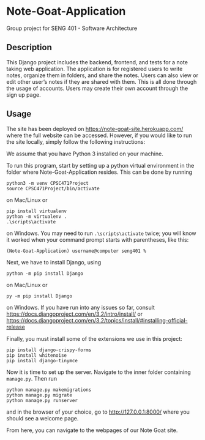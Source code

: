 # Note-Goat-Application
Group project for SENG 401 - Software Architecture

## Description

This Django project includes the backend, frontend, and tests 
for a note taking web application. The application is for 
registered users to write notes, organize them in folders, and 
share the notes. Users can also view or edit other user’s notes 
if they are shared with them. This is all done through the usage 
of accounts. Users may create their own account through the sign
up page.

## Usage

The site has been deployed on https://note-goat-site.herokuapp.com/
where the full website can be accessed. However, if you would like
to run the site locally, simply follow the following instructions:

We assume that you have Python 3 installed on your machine.

To run this program, start by setting up a python virtual 
environment in the folder where Note-Goat-Application
resides. This can be done by running 
```
python3 -m venv CPSC471Project
source CPSC471Project/bin/activate
```
on Mac/Linux or 
```
pip install virtualenv
python -m virtualenv . 
.\scripts\activate
```
on Windows. You may need to run `.\scripts\activate` twice;
you will know it worked when your command prompt starts with
parentheses, like this:
```
(Note-Goat-Application) username@computer seng401 %
```

Next, we have to install Django, using 
```
python -m pip install Django
```
on Mac/Linux or
```
py -m pip install Django
```
on Windows. If you have run into any issues so far, consult
https://docs.djangoproject.com/en/3.2/intro/install/ or
https://docs.djangoproject.com/en/3.2/topics/install/#installing-official-release

Finally, you must install some of the extensions we use in this project:
```
pip install django-crispy-forms
pip install whitenoise
pip install django-tinymce
```

Now it is time to set up the server. Navigate to the inner
folder containing `manage.py`. Then run
```
python manage.py makemigrations
python manage.py migrate
python manage.py runserver
```
and in the browser of your choice, go to
http://127.0.0.1:8000/
where you should see a welcome page. 

From here, you can navigate to the webpages of our Note Goat site.
